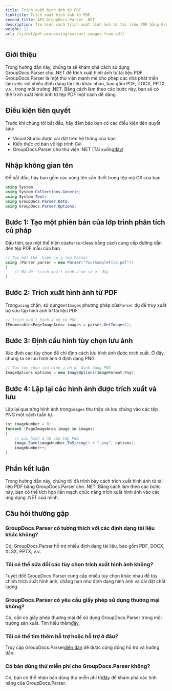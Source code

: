 ```yaml
---
title: Trích xuất hình ảnh từ PDF
linktitle: Trích xuất hình ảnh từ PDF
second_title: API GroupDocs.Parser .NET
description: Tìm hiểu cách trích xuất hình ảnh từ tài liệu PDF bằng GroupDocs.Parser cho .NET. Hướng dẫn từng bước với các ví dụ về mã.
weight: 12
url: /vi/net/pdf-processing/extract-images-from-pdf/
---
```

## Giới thiệu
Trong hướng dẫn này, chúng ta sẽ khám phá cách sử dụng GroupDocs.Parser cho .NET để trích xuất hình ảnh từ tài liệu PDF. GroupDocs.Parser là một thư viện mạnh mẽ cho phép các nhà phát triển làm việc với nhiều định dạng tài liệu khác nhau, bao gồm PDF, DOCX, PPTX, v.v., trong môi trường .NET. Bằng cách làm theo các bước này, bạn sẽ có thể trích xuất hình ảnh từ tệp PDF một cách dễ dàng.
## Điều kiện tiên quyết
Trước khi chúng tôi bắt đầu, hãy đảm bảo bạn có các điều kiện tiên quyết sau:
- Visual Studio được cài đặt trên hệ thống của bạn
- Kiến thức cơ bản về lập trình C#
-  GroupDocs.Parser cho thư viện .NET (Tải xuống[đây](https://releases.groupdocs.com/parser/net/))

## Nhập không gian tên
Để bắt đầu, hãy bao gồm các vùng tên cần thiết trong tệp mã C# của bạn.
```csharp
using System;
using System.Collections.Generic;
using System.Text;
using GroupDocs.Parser.Data;
using GroupDocs.Parser.Options;
```
## Bước 1: Tạo một phiên bản của lớp trình phân tích cú pháp
 Đầu tiên, tạo một thể hiện của`Parser`class bằng cách cung cấp đường dẫn đến tệp PDF mẫu của bạn.
```csharp
// Tạo một thể hiện của lớp Parser
using (Parser parser = new Parser("YourSampleFile.pdf"))
{
    // Mã để trích xuất hình ảnh sẽ ở đây
}
```
## Bước 2: Trích xuất hình ảnh từ PDF
 Trong`using` chặn, sử dụng`GetImages` phương pháp của`Parser` dụ để truy xuất bộ sưu tập hình ảnh từ tài liệu PDF.
```csharp
// Trích xuất hình ảnh từ PDF
IEnumerable<PageImageArea> images = parser.GetImages();
```
## Bước 3: Định cấu hình tùy chọn lưu ảnh
Xác định các tùy chọn để chỉ định cách lưu hình ảnh được trích xuất. Ở đây, chúng ta sẽ lưu hình ảnh ở định dạng PNG.
```csharp
// Tạo tùy chọn lưu hình ảnh ở định dạng PNG
ImageOptions options = new ImageOptions(ImageFormat.Png);
```
## Bước 4: Lặp lại các hình ảnh được trích xuất và lưu
 Lặp lại qua từng hình ảnh trong`images` thu thập và lưu chúng vào các tệp PNG một cách tuần tự.
```csharp
int imageNumber = 0;
foreach (PageImageArea image in images)
{
    // Lưu hình ảnh vào tệp PNG
    image.Save(imageNumber.ToString() + ".png", options);
    imageNumber++;
}
```

## Phần kết luận
Trong hướng dẫn này, chúng tôi đã trình bày cách trích xuất hình ảnh từ tài liệu PDF bằng GroupDocs.Parser cho .NET. Bằng cách làm theo các bước này, bạn có thể tích hợp liền mạch chức năng trích xuất hình ảnh vào các ứng dụng .NET của mình.

## Câu hỏi thường gặp
### GroupDocs.Parser có tương thích với các định dạng tài liệu khác không?
Có, GroupDocs.Parser hỗ trợ nhiều định dạng tài liệu, bao gồm PDF, DOCX, XLSX, PPTX, v.v.
### Tôi có thể sửa đổi các tùy chọn trích xuất hình ảnh không?
Tuyệt đối! GroupDocs.Parser cung cấp nhiều tùy chọn khác nhau để tùy chỉnh trích xuất hình ảnh, chẳng hạn như định dạng hình ảnh và cài đặt chất lượng.
### GroupDocs.Parser có yêu cầu giấy phép sử dụng thương mại không?
 Có, cần có giấy phép thương mại để sử dụng GroupDocs.Parser trong môi trường sản xuất. Tìm hiểu thêm[đây](https://purchase.groupdocs.com/buy).
### Tôi có thể tìm thêm hỗ trợ hoặc hỗ trợ ở đâu?
 Truy cập GroupDocs.Parser[diễn đàn](https://forum.groupdocs.com/c/parser/17) để được cộng đồng hỗ trợ và hướng dẫn.
### Có bản dùng thử miễn phí cho GroupDocs.Parser không?
 Có, bạn có thể nhận bản dùng thử miễn phí từ[đây](https://releases.groupdocs.com/) để khám phá các tính năng của GroupDocs.Parser.